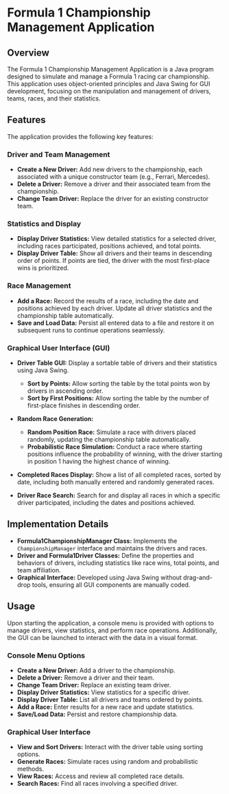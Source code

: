 # Formula 1 Championship Management Application

## Overview

The Formula 1 Championship Management Application is a Java program designed to simulate and manage a Formula 1 racing car championship. This application uses object-oriented principles and Java Swing for GUI development, focusing on the manipulation and management of drivers, teams, races, and their statistics.

## Features

The application provides the following key features:

### Driver and Team Management

- **Create a New Driver:** Add new drivers to the championship, each associated with a unique constructor team (e.g., Ferrari, Mercedes).
- **Delete a Driver:** Remove a driver and their associated team from the championship.
- **Change Team Driver:** Replace the driver for an existing constructor team.

### Statistics and Display

- **Display Driver Statistics:** View detailed statistics for a selected driver, including races participated, positions achieved, and total points.
- **Display Driver Table:** Show all drivers and their teams in descending order of points. If points are tied, the driver with the most first-place wins is prioritized.

### Race Management

- **Add a Race:** Record the results of a race, including the date and positions achieved by each driver. Update all driver statistics and the championship table automatically.
- **Save and Load Data:** Persist all entered data to a file and restore it on subsequent runs to continue operations seamlessly.

### Graphical User Interface (GUI)

- **Driver Table GUI:** Display a sortable table of drivers and their statistics using Java Swing.
  - **Sort by Points:** Allow sorting the table by the total points won by drivers in ascending order.
  - **Sort by First Positions:** Allow sorting the table by the number of first-place finishes in descending order.
  
- **Random Race Generation:**
  - **Random Position Race:** Simulate a race with drivers placed randomly, updating the championship table automatically.
  - **Probabilistic Race Simulation:** Conduct a race where starting positions influence the probability of winning, with the driver starting in position 1 having the highest chance of winning.

- **Completed Races Display:** Show a list of all completed races, sorted by date, including both manually entered and randomly generated races.
- **Driver Race Search:** Search for and display all races in which a specific driver participated, including the dates and positions achieved.

## Implementation Details

- **Formula1ChampionshipManager Class:** Implements the `ChampionshipManager` interface and maintains the drivers and races.
- **Driver and Formula1Driver Classes:** Define the properties and behaviors of drivers, including statistics like race wins, total points, and team affiliation.
- **Graphical Interface:** Developed using Java Swing without drag-and-drop tools, ensuring all GUI components are manually coded.

## Usage

Upon starting the application, a console menu is provided with options to manage drivers, view statistics, and perform race operations. Additionally, the GUI can be launched to interact with the data in a visual format.

### Console Menu Options

- **Create a New Driver:** Add a driver to the championship.
- **Delete a Driver:** Remove a driver and their team.
- **Change Team Driver:** Replace an existing team driver.
- **Display Driver Statistics:** View statistics for a specific driver.
- **Display Driver Table:** List all drivers and teams ordered by points.
- **Add a Race:** Enter results for a new race and update statistics.
- **Save/Load Data:** Persist and restore championship data.

### Graphical User Interface

- **View and Sort Drivers:** Interact with the driver table using sorting options.
- **Generate Races:** Simulate races using random and probabilistic methods.
- **View Races:** Access and review all completed race details.
- **Search Races:** Find all races involving a specified driver.

